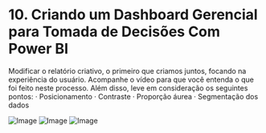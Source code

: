 # 10. Criando um Dashboard Gerencial para Tomada de Decisões Com Power BI
Modificar o relatório criativo, o primeiro que criamos juntos, focando na experiência do usuário. Acompanhe o vídeo para que você entenda o que foi feito neste processo. Além disso, leve em consideração os seguintes pontos:
· Posicionamento
· Contraste
· Proporção áurea
· Segmentação dos dados

![Image](https://github.com/user-attachments/assets/0d548ffe-dbea-4951-b214-4378a47c6ac1)
![Image](https://github.com/user-attachments/assets/51b1caca-ed9f-400c-97fe-79bd3702b4c0)
![Image](https://github.com/user-attachments/assets/49938d3e-32f8-4f95-8b98-79d3a6d73895)
